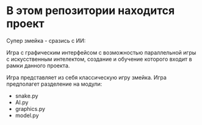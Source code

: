 # В этом репозитории находится проект

Супер змейка - сразись с ИИ:

Игра с графическим интерфейсом с возможностью параллельной игры с 
искусственным интелектом, создание и обучение которого входит в рамки данного проекта.

Игра представляет из себя классическую игру змейка.
Игра предполагет разделение на модули:
- snake.py 
- AI.py
- graphics.py
- model.py


